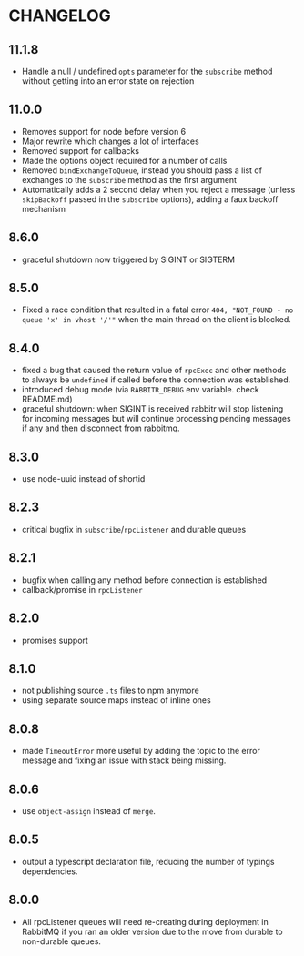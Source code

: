 # CHANGELOG

## 11.1.8
- Handle a null / undefined `opts` parameter for the `subscribe` method without getting into an error state on rejection

## 11.0.0
- Removes support for node before version 6
- Major rewrite which changes a lot of interfaces
- Removed support for callbacks
- Made the options object required for a number of calls
- Removed `bindExchangeToQueue`, instead you should pass a list of exchanges to the `subscribe` method as the first argument
- Automatically adds a 2 second delay when you reject a message (unless `skipBackoff` passed in the `subscribe` options), adding a faux backoff mechanism

## 8.6.0
- graceful shutdown now triggered by SIGINT or SIGTERM

## 8.5.0
- Fixed a race condition that resulted in a fatal error `404, "NOT_FOUND - no queue 'x' in vhost '/'"` when the main thread on the client is blocked.

## 8.4.0
- fixed a bug that caused the return value of `rpcExec` and other methods to always be `undefined` if called before the connection was established.
- introduced debug mode (via `RABBITR_DEBUG` env variable. check README.md)
- graceful shutdown: when SIGINT is received rabbitr will stop listening for incoming
messages but will continue processing pending messages if any and then disconnect from rabbitmq.

## 8.3.0
- use node-uuid instead of shortid

## 8.2.3
- critical bugfix in `subscribe`/`rpcListener` and durable queues

## 8.2.1
- bugfix when calling any method before connection is established
- callback/promise in `rpcListener`

## 8.2.0
- promises support

## 8.1.0
- not publishing source `.ts` files to npm anymore
- using separate source maps instead of inline ones

## 8.0.8
- made `TimeoutError` more useful by adding the topic to the error message and fixing an issue with stack being missing.

## 8.0.6
- use `object-assign` instead of `merge`.

## 8.0.5
- output a typescript declaration file, reducing the number of typings dependencies.

## 8.0.0
 * All rpcListener queues will need re-creating during deployment in RabbitMQ
  if you ran an older version due to the move from durable to non-durable queues.
